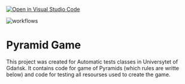 [![Open in Visual Studio Code](https://classroom.github.com/assets/open-in-vscode-f059dc9a6f8d3a56e377f745f24479a46679e63a5d9fe6f495e02850cd0d8118.svg)](https://classroom.github.com/online_ide?assignment_repo_id=6558986&assignment_repo_type=AssignmentRepo)

![workflows](https://github.com/TestowanieAutomatyczneUG/projekt-i-DominikaBober/actions/workflows/python-CI.yml/badge.svg)

# Pyramid Game

This project was created for Automatic tests classes in Universytet of Gdańsk. It contains code for game of Pyramids (which rules are writte below) and code for testing all resourses used to create the game.